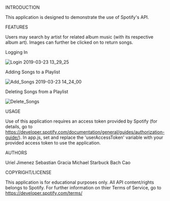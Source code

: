 INTRODUCTION

This application is designed to demonstrate the use of Spotify's API.


FEATURES

Users may search by artist for related album music (with its respective album art). Images can further be clicked on to return songs.


Logging In


![Login 2019-03-23 13_29_25](https://user-images.githubusercontent.com/47377631/54870262-41610a80-4d72-11e9-8932-5f3b679ecded.gif)


Adding Songs to a Playlist


![Add_Songs 2019-03-23 14_24_00](https://user-images.githubusercontent.com/47377631/54870650-820f5280-4d77-11e9-8f25-6f5842731edc.gif)


Deleting Songs from a Playlist

![Delete_Songs](https://user-images.githubusercontent.com/47377631/54870761-c5b68c00-4d78-11e9-83a7-bcb9081e733c.gif)


USAGE

Use of this application requires an access token provided by Spotify (for details, go to https://developer.spotify.com/documentation/general/guides/authorization-guide/). In app.js, set and replace the 'userAccessToken' variable with your provided access token to use the application.


AUTHORS

Uriel Jimenez 
Sebastian Gracia 
Michael Starbuck 
Bach Cao


COPYRIGHT/LICENSE

This application is for educational purposes only. All API content/rights belongs to Spotify. For further information on thier Terms of Service, go to https://developer.spotify.com/terms/
